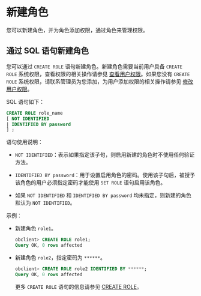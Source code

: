 # 新建角色

您可以新建角色，并为角色添加权限，通过角色来管理权限。

## 通过 SQL 语句新建角色

您可以通过 `CREATE ROLE` 语句新建角色。新建角色需要当前用户具备 `CREATE ROLE` 系统权限，查看权限的相关操作请参见 [查看用户权限](../4.view-the-user-permissions-of-oracle-mode.md)。如果您没有 `CREATE ROLE` 系统权限，请联系管理员为您添加，为用户添加权限的相关操作请参见 [修改用户权限](../5.modify-user-permissions-for-oralce-tenant-of-oracle-mode.md)。

SQL 语句如下：

```sql
CREATE ROLE role_name
[ NOT IDENTIFIED
| IDENTIFIED BY password 
] ;
```

语句使用说明：

* `NOT IDENTIFIED`：表示如果指定该子句，则启用新建的角色时不使用任何验证方法。

* `IDENTIFIED BY password`：用于设置启用角色的密码。使用该子句后，被授予该角色的用户必须指定密码才能使用 `SET ROLE` 语句启用该角色。

* 如果 `NOT IDENTIFIED` 和 `IDENTIFIED BY password` 均未指定，则新建的角色默认为 `NOT IDENTIFIED`。

示例：

* 新建角色 `role1`。

  ```sql
  obclient> CREATE ROLE role1;
  Query OK, 0 rows affected
  ```

* 新建角色 `role2`，指定密码为 `******`。

  ```sql
  obclient> CREATE ROLE role2 IDENTIFIED BY ******;
  Query OK, 0 rows affected
  ```

  更多 `CREATE ROLE` 语句的信息请参见 [CREATE ROLE](../../../../../../4.development-reference/1.sql-syntax/3.common-tenant-of-oracle-mode/9.sql-statement-of-oracle-mode/1.ddl-of-oracle-mode/21.create-role-of-oracle-mode.md)。

